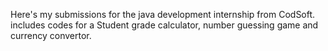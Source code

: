 Here's my submissions for the java development internship from CodSoft.
includes codes for a Student grade calculator, number guessing game and currency convertor.
